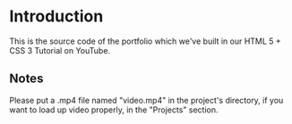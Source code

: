 Introduction
============
This is the source code of the portfolio which we've built in our HTML 5 + CSS 3
Tutorial on YouTube.

## Notes
Please put a .mp4 file named "video.mp4" in the project's directory, if you want to
load up video properly, in the "Projects" section.